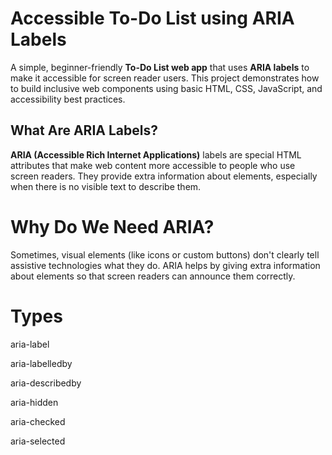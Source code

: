 #  Accessible To-Do List using ARIA Labels

A simple, beginner-friendly **To-Do List web app** that uses **ARIA labels** to make it accessible for screen reader users. This project demonstrates how to build inclusive web components using basic HTML, CSS, JavaScript, and accessibility best practices.


##  What Are ARIA Labels?

**ARIA (Accessible Rich Internet Applications)** labels are special HTML attributes that make web content more accessible to people who use screen readers. They provide extra information about elements, especially when there is no visible text to describe them.


#  Why Do We Need ARIA?
Sometimes, visual elements (like icons or custom buttons) don't clearly tell assistive technologies what they do. ARIA helps by giving extra information about elements so that screen readers can announce them correctly.

# Types
aria-label

aria-labelledby

aria-describedby

aria-hidden

aria-checked

aria-selected


